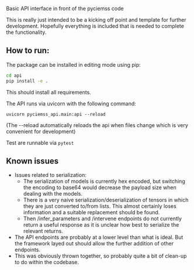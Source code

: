 Basic API interface in front of the pyciemss code

This is really just intended to be a kicking off point and template for further development. Hopefully everything is included that is needed to complete the functionality.


## How to run:

The package can be installed in editing mode using pip:

```bash
cd api
pip install -e .
```
This should install all requirements.

The API runs via uvicorn with the following command:

```uvicorn pyciemss_api.main:api --reload```

(The --reload automatically reloads the api when files change which is very convenient for development)

Test are runnable via `pytest`

## Known issues

* Issues related to serialization: 
  * The serialization of models is currently hex encoded, but switching the encoding to base64 would decrease the payload size when dealing with the models.
  * There is a very naive serialization/deserialization of tensors in which they are just converted to/from lists. This almost certainly loses information and a suitable replacement should be found.
  * Then /infer_parameters and /intervene endpoints do not currently return a useful response as it is unclear how best to serialize the relevant returns.
* The API endpoints are probably at a lower level than what is ideal. But the framework layed out should allow the further addition of other endpoints.
* This was obviously thrown together, so probably quite a bit of clean-up to do within the codebase.